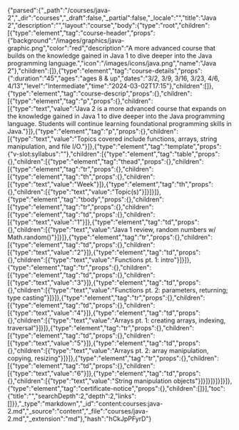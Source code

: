 {"parsed":{"_path":"/courses/java-2","_dir":"courses","_draft":false,"_partial":false,"_locale":"","title":"Java 2","description":"","layout":"course","body":{"type":"root","children":[{"type":"element","tag":"course-header","props":{"background":"/images/graphics/java-graphic.png","color":"red","description":"A more advanced course that builds on the knowledge gained in Java 1 to dive deeper into the Java programming language.","icon":"/images/icons/java.png","name":"Java 2"},"children":[]},{"type":"element","tag":"course-details","props":{":duration":"45","ages":"ages 8 & up","dates":"3/2, 3/9, 3/16, 3/23, 4/6, 4/13","level":"Intermediate","time":"2024-03-02T17:15"},"children":[]},{"type":"element","tag":"course-descrip","props":{},"children":[{"type":"element","tag":"p","props":{},"children":[{"type":"text","value":"Java 2 is a more advanced course that expands on the knowledge gained in Java 1 to dive deeper into the Java programming language. Students will continue learning foundational programming skills in Java."}]},{"type":"element","tag":"p","props":{},"children":[{"type":"text","value":"Topics covered include functions, arrays, string manipulation, and file I/O."}]},{"type":"element","tag":"template","props":{"v-slot:syllabus":""},"children":[{"type":"element","tag":"table","props":{},"children":[{"type":"element","tag":"thead","props":{},"children":[{"type":"element","tag":"tr","props":{},"children":[{"type":"element","tag":"th","props":{},"children":[{"type":"text","value":"Week"}]},{"type":"element","tag":"th","props":{},"children":[{"type":"text","value":"Topic(s)"}]}]}]},{"type":"element","tag":"tbody","props":{},"children":[{"type":"element","tag":"tr","props":{},"children":[{"type":"element","tag":"td","props":{},"children":[{"type":"text","value":"1"}]},{"type":"element","tag":"td","props":{},"children":[{"type":"text","value":"Java 1 review, random numbers w/ Math.random()"}]}]},{"type":"element","tag":"tr","props":{},"children":[{"type":"element","tag":"td","props":{},"children":[{"type":"text","value":"2"}]},{"type":"element","tag":"td","props":{},"children":[{"type":"text","value":"Functions pt. 1: intro"}]}]},{"type":"element","tag":"tr","props":{},"children":[{"type":"element","tag":"td","props":{},"children":[{"type":"text","value":"3"}]},{"type":"element","tag":"td","props":{},"children":[{"type":"text","value":"Functions pt. 2: parameters, returning; type casting"}]}]},{"type":"element","tag":"tr","props":{},"children":[{"type":"element","tag":"td","props":{},"children":[{"type":"text","value":"4"}]},{"type":"element","tag":"td","props":{},"children":[{"type":"text","value":"Arrays pt. 1: creating arrays, indexing, traversal"}]}]},{"type":"element","tag":"tr","props":{},"children":[{"type":"element","tag":"td","props":{},"children":[{"type":"text","value":"5"}]},{"type":"element","tag":"td","props":{},"children":[{"type":"text","value":"Arrays pt. 2: array manipulation, copying, resizing"}]}]},{"type":"element","tag":"tr","props":{},"children":[{"type":"element","tag":"td","props":{},"children":[{"type":"text","value":"6"}]},{"type":"element","tag":"td","props":{},"children":[{"type":"text","value":"String manipulation objects"}]}]}]}]}]}]},{"type":"element","tag":"certificate-notice","props":{},"children":[]}],"toc":{"title":"","searchDepth":2,"depth":2,"links":[]}},"_type":"markdown","_id":"content:courses:java-2.md","_source":"content","_file":"courses/java-2.md","_extension":"md"},"hash":"hCkJpPFyrD"}